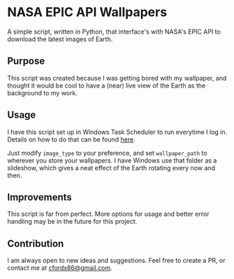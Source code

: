# NASA EPIC API Wallpapers

A simple script, written in Python, that interface's with NASA's EPIC API to download the latest images of Earth.

## Purpose

This script was created because I was getting bored with my wallpaper, and thought it would be cool to have a (near) live view of the Earth as the background to my work.

## Usage

I have this script set up in Windows Task Scheduler to run everytime I log in. Details on how to do that can be found [here](https://www.jcchouinard.com/python-automation-using-task-scheduler/).

Just modify `image_type` to your preference, and set `wallpaper_path` to wherever you store your wallpapers. I have Windows use that folder as a slideshow, which gives a neat effect of the Earth rotating every now and then.

## Improvements

This script is far from perfect. More options for usage and better error handling may be in the future for this project.

## Contribution

I am always open to new ideas and suggestions. Feel free to create a PR, or contact me at cfordx86@gmail.com.
